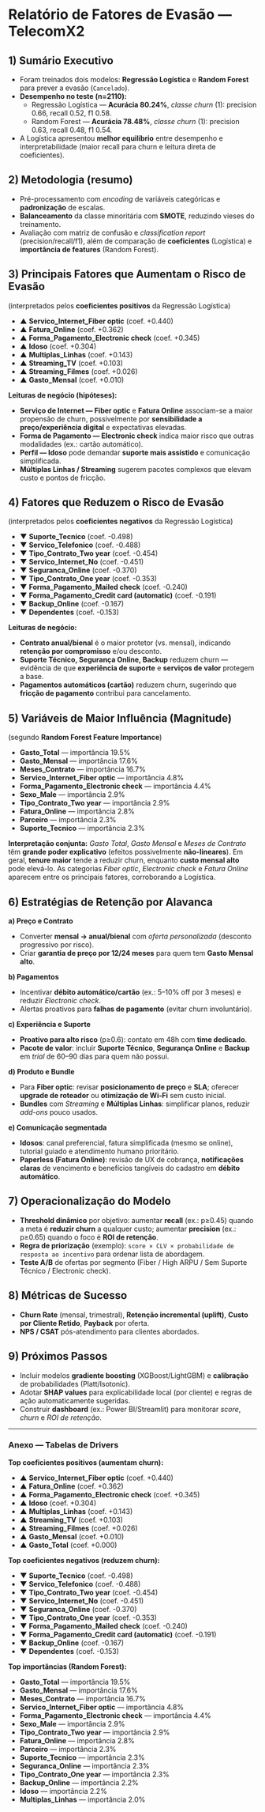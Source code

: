 # Relatório de Fatores de Evasão — TelecomX2

## 1) Sumário Executivo
- Foram treinados dois modelos: **Regressão Logística** e **Random Forest** para prever a evasão (`Cancelado`).
- **Desempenho no teste (n=2110):**
  - Regressão Logística — **Acurácia 80.24%**, *classe churn* (1): precision 0.66, recall 0.52, f1 0.58.
  - Random Forest — **Acurácia 78.48%**, *classe churn* (1): precision 0.63, recall 0.48, f1 0.54.
- A Logística apresentou **melhor equilíbrio** entre desempenho e interpretabilidade (maior recall para churn e leitura direta de coeficientes).

## 2) Metodologia (resumo)
- Pré-processamento com *encoding* de variáveis categóricas e **padronização** de escalas.
- **Balanceamento** da classe minoritária com **SMOTE**, reduzindo vieses do treinamento.
- Avaliação com matriz de confusão e *classification report* (precision/recall/f1), além de comparação de **coeficientes** (Logística) e **importância de features** (Random Forest).

## 3) Principais Fatores que Aumentam o Risco de Evasão
(interpretados pelos **coeficientes positivos** da Regressão Logística)
- ▲ **Servico_Internet_Fiber optic** (coef. +0.440)
- ▲ **Fatura_Online** (coef. +0.362)
- ▲ **Forma_Pagamento_Electronic check** (coef. +0.345)
- ▲ **Idoso** (coef. +0.304)
- ▲ **Multiplas_Linhas** (coef. +0.143)
- ▲ **Streaming_TV** (coef. +0.103)
- ▲ **Streaming_Filmes** (coef. +0.026)
- ▲ **Gasto_Mensal** (coef. +0.010)

**Leituras de negócio (hipóteses):**
- **Serviço de Internet — Fiber optic** e **Fatura Online** associam-se a maior propensão de churn, possivelmente por **sensibilidade a preço/experiência digital** e expectativas elevadas.
- **Forma de Pagamento — Electronic check** indica maior risco que outras modalidades (ex.: cartão automático).
- **Perfil — Idoso** pode demandar **suporte mais assistido** e comunicação simplificada.
- **Múltiplas Linhas / Streaming** sugerem pacotes complexos que elevam custo e pontos de fricção.

## 4) Fatores que Reduzem o Risco de Evasão
(interpretados pelos **coeficientes negativos** da Regressão Logística)
- ▼ **Suporte_Tecnico** (coef. -0.498)
- ▼ **Servico_Telefonico** (coef. -0.488)
- ▼ **Tipo_Contrato_Two year** (coef. -0.454)
- ▼ **Servico_Internet_No** (coef. -0.451)
- ▼ **Seguranca_Online** (coef. -0.370)
- ▼ **Tipo_Contrato_One year** (coef. -0.353)
- ▼ **Forma_Pagamento_Mailed check** (coef. -0.240)
- ▼ **Forma_Pagamento_Credit card (automatic)** (coef. -0.191)
- ▼ **Backup_Online** (coef. -0.167)
- ▼ **Dependentes** (coef. -0.153)

**Leituras de negócio:**
- **Contrato anual/bienal** é o maior protetor (vs. mensal), indicando **retenção por compromisso** e/ou desconto.
- **Suporte Técnico, Segurança Online, Backup** reduzem churn — evidência de que **experiência de suporte** e **serviços de valor** protegem a base.
- **Pagamentos automáticos (cartão)** reduzem churn, sugerindo que **fricção de pagamento** contribui para cancelamento.

## 5) Variáveis de Maior Influência (Magnitude)
(segundo **Random Forest Feature Importance**)
- **Gasto_Total** — importância 19.5%
- **Gasto_Mensal** — importância 17.6%
- **Meses_Contrato** — importância 16.7%
- **Servico_Internet_Fiber optic** — importância 4.8%
- **Forma_Pagamento_Electronic check** — importância 4.4%
- **Sexo_Male** — importância 2.9%
- **Tipo_Contrato_Two year** — importância 2.9%
- **Fatura_Online** — importância 2.8%
- **Parceiro** — importância 2.3%
- **Suporte_Tecnico** — importância 2.3%

**Interpretação conjunta:** *Gasto Total*, *Gasto Mensal* e *Meses de Contrato* têm **grande poder explicativo** (efeitos possivelmente **não-lineares**). Em geral, **tenure maior** tende a reduzir churn, enquanto **custo mensal alto** pode elevá-lo. As categorias *Fiber optic*, *Electronic check* e *Fatura Online* aparecem entre os principais fatores, corroborando a Logística.

## 6) Estratégias de Retenção por Alavanca
**a) Preço e Contrato**
- Converter **mensal → anual/bienal** com *oferta personalizada* (desconto progressivo por risco).
- Criar **garantia de preço por 12/24 meses** para quem tem **Gasto Mensal alto**.

**b) Pagamentos**
- Incentivar **débito automático/cartão** (ex.: 5–10% off por 3 meses) e reduzir *Electronic check*.
- Alertas proativos para **falhas de pagamento** (evitar churn involuntário).

**c) Experiência e Suporte**
- **Proativo para alto risco** (p≥0.6): contato em 48h com **time dedicado**.
- **Pacote de valor**: incluir **Suporte Técnico**, **Segurança Online** e **Backup** em *trial* de 60–90 dias para quem não possui.

**d) Produto e Bundle**
- Para **Fiber optic**: revisar **posicionamento de preço** e **SLA**; oferecer **upgrade de roteador** ou **otimização de Wi‑Fi** sem custo inicial.
- **Bundles** com *Streaming* e **Múltiplas Linhas**: simplificar planos, reduzir *add-ons* pouco usados.

**e) Comunicação segmentada**
- **Idosos**: canal preferencial, fatura simplificada (mesmo se online), tutorial guiado e atendimento humano prioritário.
- **Paperless (Fatura Online)**: revisão de UX de cobrança, **notificações claras** de vencimento e benefícios tangíveis do cadastro em **débito automático**.

## 7) Operacionalização do Modelo
- **Threshold dinâmico** por objetivo: aumentar **recall** (ex.: p≥0.45) quando a meta é **reduzir churn** a qualquer custo; aumentar **precision** (ex.: p≥0.65) quando o foco é **ROI de retenção**.
- **Regra de priorização** (exemplo): `score × CLV × probabilidade de resposta ao incentivo` para ordenar lista de abordagem.
- **Teste A/B** de ofertas por segmento (Fiber / High ARPU / Sem Suporte Técnico / Electronic check).

## 8) Métricas de Sucesso
- **Churn Rate** (mensal, trimestral), **Retenção incremental (uplift)**, **Custo por Cliente Retido**, **Payback** por oferta.
- **NPS / CSAT** pós-atendimento para clientes abordados.

## 9) Próximos Passos
- Incluir modelos **gradiente boosting** (XGBoost/LightGBM) e **calibração** de probabilidades (Platt/Isotonic).
- Adotar **SHAP values** para explicabilidade local (por cliente) e regras de ação automaticamente sugeridas.
- Construir **dashboard** (ex.: Power BI/Streamlit) para monitorar *score*, *churn* e *ROI de retenção*.

---

### Anexo — Tabelas de Drivers
**Top coeficientes positivos (aumentam churn):**
- ▲ **Servico_Internet_Fiber optic** (coef. +0.440)
- ▲ **Fatura_Online** (coef. +0.362)
- ▲ **Forma_Pagamento_Electronic check** (coef. +0.345)
- ▲ **Idoso** (coef. +0.304)
- ▲ **Multiplas_Linhas** (coef. +0.143)
- ▲ **Streaming_TV** (coef. +0.103)
- ▲ **Streaming_Filmes** (coef. +0.026)
- ▲ **Gasto_Mensal** (coef. +0.010)
- ▲ **Gasto_Total** (coef. +0.000)

**Top coeficientes negativos (reduzem churn):**
- ▼ **Suporte_Tecnico** (coef. -0.498)
- ▼ **Servico_Telefonico** (coef. -0.488)
- ▼ **Tipo_Contrato_Two year** (coef. -0.454)
- ▼ **Servico_Internet_No** (coef. -0.451)
- ▼ **Seguranca_Online** (coef. -0.370)
- ▼ **Tipo_Contrato_One year** (coef. -0.353)
- ▼ **Forma_Pagamento_Mailed check** (coef. -0.240)
- ▼ **Forma_Pagamento_Credit card (automatic)** (coef. -0.191)
- ▼ **Backup_Online** (coef. -0.167)
- ▼ **Dependentes** (coef. -0.153)

**Top importâncias (Random Forest):**
- **Gasto_Total** — importância 19.5%
- **Gasto_Mensal** — importância 17.6%
- **Meses_Contrato** — importância 16.7%
- **Servico_Internet_Fiber optic** — importância 4.8%
- **Forma_Pagamento_Electronic check** — importância 4.4%
- **Sexo_Male** — importância 2.9%
- **Tipo_Contrato_Two year** — importância 2.9%
- **Fatura_Online** — importância 2.8%
- **Parceiro** — importância 2.3%
- **Suporte_Tecnico** — importância 2.3%
- **Seguranca_Online** — importância 2.3%
- **Tipo_Contrato_One year** — importância 2.3%
- **Backup_Online** — importância 2.2%
- **Idoso** — importância 2.2%
- **Multiplas_Linhas** — importância 2.0%
